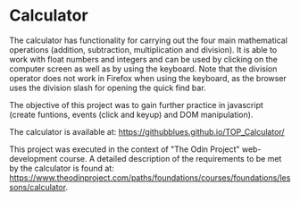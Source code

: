 # **Calculator** 

The calculator has functionality for carrying out the four main mathematical operations (addition, subtraction, multiplication and division). It is able to work with float numbers and integers and can be used by clicking on the computer screen as well as by using the keyboard. Note that the division operator does not work in Firefox when using the keyboard, as the browser uses the division slash for opening the quick find bar.

The objective of this project was to gain further practice in javascript (create funtions, events (click and keyup) and DOM manipulation).

The calculator is available at: https://githubblues.github.io/TOP_Calculator/

This project was executed in the context of "The Odin Project" web-development course. A detailed description of the requirements to be met by the calculator is found at: https://www.theodinproject.com/paths/foundations/courses/foundations/lessons/calculator.
